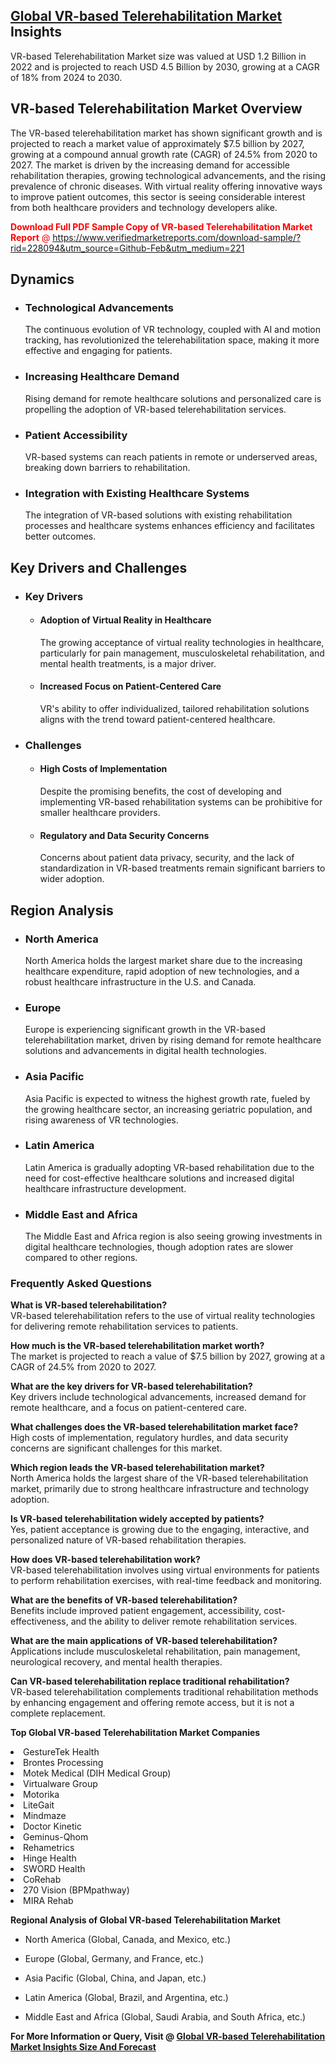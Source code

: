 <h2><a href="https://www.verifiedmarketreports.com/download-sample/?rid=228094&amp;utm_source=Github&amp;utm_medium=221" target="_blank">Global VR-based Telerehabilitation Market</a> Insights</h2><p>VR-based Telerehabilitation Market size was valued at USD 1.2 Billion in 2022 and is projected to reach USD 4.5 Billion by 2030, growing at a CAGR of 18% from 2024 to 2030.</p><p> <h2>VR-based Telerehabilitation Market Overview</h2> <p>The VR-based telerehabilitation market has shown significant growth and is projected to reach a market value of approximately $7.5 billion by 2027, growing at a compound annual growth rate (CAGR) of 24.5% from 2020 to 2027. The market is driven by the increasing demand for accessible rehabilitation therapies, growing technological advancements, and the rising prevalence of chronic diseases. With virtual reality offering innovative ways to improve patient outcomes, this sector is seeing considerable interest from both healthcare providers and technology developers alike.</p> <p><p><span class=""><span style="color: #ff0000;"><strong>Download Full PDF Sample Copy of VR-based Telerehabilitation Market Report</strong> @ </span><a href="https://www.verifiedmarketreports.com/download-sample/?rid=228094&amp;utm_source=Github-Feb&amp;utm_medium=221" target="_blank">https://www.verifiedmarketreports.com/download-sample/?rid=228094&amp;utm_source=Github-Feb&amp;utm_medium=221</a></span></p></p> <h2>Dynamics</h2> <ul> <li><h3>Technological Advancements</h3> The continuous evolution of VR technology, coupled with AI and motion tracking, has revolutionized the telerehabilitation space, making it more effective and engaging for patients.</li> <li><h3>Increasing Healthcare Demand</h3> Rising demand for remote healthcare solutions and personalized care is propelling the adoption of VR-based telerehabilitation services.</li> <li><h3>Patient Accessibility</h3> VR-based systems can reach patients in remote or underserved areas, breaking down barriers to rehabilitation.</li> <li><h3>Integration with Existing Healthcare Systems</h3> The integration of VR-based solutions with existing rehabilitation processes and healthcare systems enhances efficiency and facilitates better outcomes.</li> </ul> <h2>Key Drivers and Challenges</h2> <ul> <li><h3>Key Drivers</h3> <ul> <li><h4>Adoption of Virtual Reality in Healthcare</h4> The growing acceptance of virtual reality technologies in healthcare, particularly for pain management, musculoskeletal rehabilitation, and mental health treatments, is a major driver.</li> <li><h4>Increased Focus on Patient-Centered Care</h4> VR's ability to offer individualized, tailored rehabilitation solutions aligns with the trend toward patient-centered healthcare.</li> </ul> </li> <li><h3>Challenges</h3> <ul> <li><h4>High Costs of Implementation</h4> Despite the promising benefits, the cost of developing and implementing VR-based rehabilitation systems can be prohibitive for smaller healthcare providers.</li> <li><h4>Regulatory and Data Security Concerns</h4> Concerns about patient data privacy, security, and the lack of standardization in VR-based treatments remain significant barriers to wider adoption.</li> </ul> </li> </ul> <h2>Region Analysis</h2> <ul> <li><h3>North America</h3> North America holds the largest market share due to the increasing healthcare expenditure, rapid adoption of new technologies, and a robust healthcare infrastructure in the U.S. and Canada.</li> <li><h3>Europe</h3> Europe is experiencing significant growth in the VR-based telerehabilitation market, driven by rising demand for remote healthcare solutions and advancements in digital health technologies.</li> <li><h3>Asia Pacific</h3> Asia Pacific is expected to witness the highest growth rate, fueled by the growing healthcare sector, an increasing geriatric population, and rising awareness of VR technologies.</li> <li><h3>Latin America</h3> Latin America is gradually adopting VR-based rehabilitation due to the need for cost-effective healthcare solutions and increased digital healthcare infrastructure development.</li> <li><h3>Middle East and Africa</h3> The Middle East and Africa region is also seeing growing investments in digital healthcare technologies, though adoption rates are slower compared to other regions.</li> </ul> <h3>Frequently Asked Questions</h3> <p><strong>What is VR-based telerehabilitation?</strong><br> VR-based telerehabilitation refers to the use of virtual reality technologies for delivering remote rehabilitation services to patients.</p> <p><strong>How much is the VR-based telerehabilitation market worth?</strong><br> The market is projected to reach a value of $7.5 billion by 2027, growing at a CAGR of 24.5% from 2020 to 2027.</p> <p><strong>What are the key drivers for VR-based telerehabilitation?</strong><br> Key drivers include technological advancements, increased demand for remote healthcare, and a focus on patient-centered care.</p> <p><strong>What challenges does the VR-based telerehabilitation market face?</strong><br> High costs of implementation, regulatory hurdles, and data security concerns are significant challenges for this market.</p> <p><strong>Which region leads the VR-based telerehabilitation market?</strong><br> North America holds the largest share of the VR-based telerehabilitation market, primarily due to strong healthcare infrastructure and technology adoption.</p> <p><strong>Is VR-based telerehabilitation widely accepted by patients?</strong><br> Yes, patient acceptance is growing due to the engaging, interactive, and personalized nature of VR-based rehabilitation therapies.</p> <p><strong>How does VR-based telerehabilitation work?</strong><br> VR-based telerehabilitation involves using virtual environments for patients to perform rehabilitation exercises, with real-time feedback and monitoring.</p> <p><strong>What are the benefits of VR-based telerehabilitation?</strong><br> Benefits include improved patient engagement, accessibility, cost-effectiveness, and the ability to deliver remote rehabilitation services.</p> <p><strong>What are the main applications of VR-based telerehabilitation?</strong><br> Applications include musculoskeletal rehabilitation, pain management, neurological recovery, and mental health therapies.</p> <p><strong>Can VR-based telerehabilitation replace traditional rehabilitation?</strong><br> VR-based telerehabilitation complements traditional rehabilitation methods by enhancing engagement and offering remote access, but it is not a complete replacement.</p> </p><p><strong>Top Global VR-based Telerehabilitation Market Companies</strong></p><div data-test-id=""><p><li>GestureTek Health</li><li> Brontes Processing</li><li> Motek Medical (DIH Medical Group)</li><li> Virtualware Group</li><li> Motorika</li><li> LiteGait</li><li> Mindmaze</li><li> Doctor Kinetic</li><li> Geminus-Qhom</li><li> Rehametrics</li><li> Hinge Health</li><li> SWORD Health</li><li> CoRehab</li><li> 270 Vision (BPMpathway)</li><li> MIRA Rehab</li></p><div><strong>Regional Analysis of&nbsp;Global VR-based Telerehabilitation Market</strong></div><ul><li dir="ltr"><p dir="ltr">North America&nbsp;(Global, Canada, and Mexico, etc.)</p></li><li dir="ltr"><p dir="ltr">Europe (Global, Germany, and France, etc.)</p></li><li dir="ltr"><p dir="ltr">Asia Pacific&nbsp;(Global, China, and Japan, etc.)</p></li><li dir="ltr"><p dir="ltr">Latin America&nbsp;(Global, Brazil, and Argentina, etc.)</p></li><li dir="ltr">Middle East and Africa&nbsp;(Global, Saudi Arabia, and South Africa, etc.)</li></ul><p><strong>For More Information or Query, Visit @&nbsp;</strong><strong><a href="https://www.verifiedmarketreports.com/product/vr-based-telerehabilitation-market/?utm_source=Github&amp;utm_medium=221" target="_blank">Global VR-based Telerehabilitation Market Insights Size And Forecast</a></strong></p></div>
